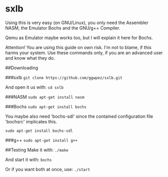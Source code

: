 # sxlb

Using this is very easy (on GNU/Linux), you only need the Assembler NASM, the Emulator Bochs and the GNU/g++ Compiler.

Qemu as Emulator maybe works too, but I will explain it here for Bochs.

Attention! You are using this guide on own risk.
I'm not to blame, if this harms your system.
Use these commands only, if you are an advanced user and know what they do.

##Downloading

###sxlb
`git clone https://github.com/ggwpez/sxlb.git`

And open it us with: `cd sxlb`

###NASM
`sudo apt-get install nasm`

###Bochs
`sudo apt-get install bochs`

You maybe also need 'bochs-sdl' since the contained configuration file 'bochsrc' implicates this.

`sudo apt-get install bochs-sdl`

###g++
`sudo apt-get install g++`

##Testing
Make it with:
`./make`

And start it with:
`bochs`

Or if you want both at once, use:
`./start`
